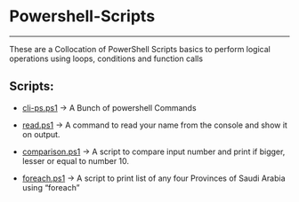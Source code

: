 # Powershell-Scripts
---

These are a Collocation of PowerShell Scripts basics to perform logical operations using loops, conditions and function calls

## Scripts: 

- [cli-ps.ps1](https://github.com/raghadmta/Powershell-Scripts/blob/d8424d70a6efce8cee71ccee282403913da6283e/cli-ps.ps1) -> A Bunch of powershell Commands  

- [read.ps1](https://github.com/raghadmta/Powershell-Scripts/blob/d8424d70a6efce8cee71ccee282403913da6283e/read.ps1) ->  A command to read your name from the console and show it on output.

- [comparison.ps1](https://github.com/raghadmta/Powershell-Scripts/blob/d8424d70a6efce8cee71ccee282403913da6283e/comparison.ps1) -> A script to compare input number and print if bigger, lesser or equal to number 10.

- [foreach.ps1](https://github.com/raghadmta/Powershell-Scripts/blob/d8424d70a6efce8cee71ccee282403913da6283e/foreach.ps1) -> A script to print list of any four Provinces of Saudi Arabia using “foreach”

